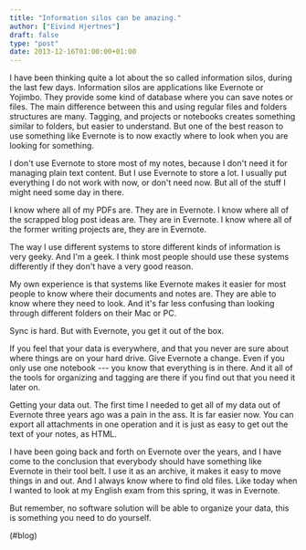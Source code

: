 ```yaml
---
title: "Information silos can be amazing."
author: ["Eivind Hjertnes"]
draft: false
type: "post"
date: 2013-12-16T01:00:00+01:00
---
```


I have been thinking quite a lot about the so called information silos,
during the last few days. Information silos are applications like
Evernote or Yojimbo. They provide some kind of database where you can
save notes or files. The main difference between this and using regular
files and folders structures are many. Tagging, and projects or
notebooks creates something similar to folders, but easier to
understand. But one of the best reason to use something like Evernote is
to now exactly where to look when you are looking for something.

I don't use Evernote to store most of my notes, because I don't need it
for managing plain text content. But I use Evernote to store a lot. I
usually put everything I do not work with now, or don't need now. But
all of the stuff I might need some day in there.

I know where all of my PDFs are. They are in Evernote. I know where all
of the scrapped blog post ideas are. They are in Evernote. I know where
all of the former writing projects are, they are in Evernote.

The way I use different systems to store different kinds of information
is very geeky. And I'm a geek. I think most people should use these
systems differently if they don't have a very good reason.

My own experience is that systems like Evernote makes it easier for most
people to know where their documents and notes are. They are able to
know where they need to look. And it's far less confusing than looking
through different folders on their Mac or PC.

Sync is hard. But with Evernote, you get it out of the box.

If you feel that your data is everywhere, and that you never are sure
about where things are on your hard drive. Give Evernote a change. Even
if you only use one notebook --- you know that everything is in there.
And it all of the tools for organizing and tagging are there if you find
out that you need it later on.

Getting your data out. The first time I needed to get all of my data out
of Evernote three years ago was a pain in the ass. It is far easier now.
You can export all attachments in one operation and it is just as easy
to get out the text of your notes, as HTML.

I have been going back and forth on Evernote over the years, and I have
come to the conclusion that everybody should have something like
Evernote in their tool belt. I use it as an archive, it makes it easy to
move things in and out. And I always know where to find old files. Like
today when I wanted to look at my English exam from this spring, it was
in Evernote.

But remember, no software solution will be able to organize your data,
this is something you need to do yourself.

(#blog)
